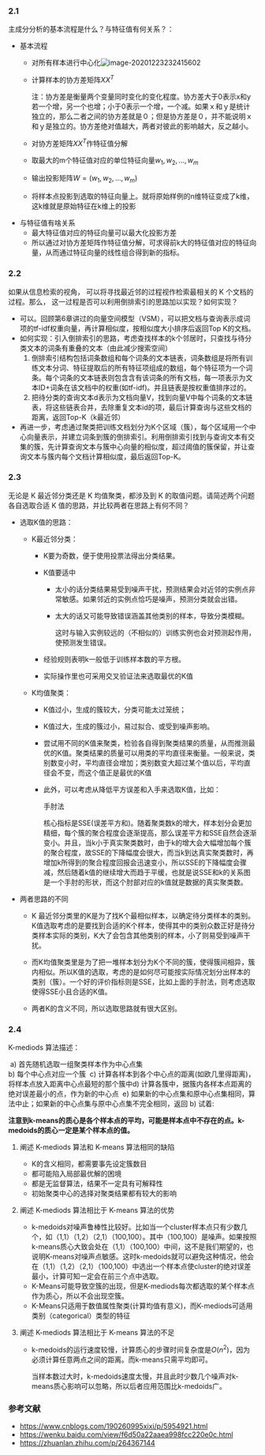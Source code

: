 ### 2.1 

主成分分析的基本流程是什么？与特征值有何关系？：  

* 基本流程
  * 对所有样本进行中心化![image-20201223232415602](D:\Typora\photos\image-20201223232415602.png)
  
  * 计算样本的协方差矩阵$XX^T$
  
    注：协方差是衡量两个变量同时变化的变化程度。协方差大于0表示x和y若一个增，另一个也增；小于0表示一个增，一个减。如果ｘ和ｙ是统计独立的，那么二者之间的协方差就是０；但是协方差是０，并不能说明ｘ和ｙ是独立的。协方差绝对值越大，两者对彼此的影响越大，反之越小。
  
  * 对协方差矩阵$XX^T$作特征值分解
  
  * 取最大的m个特征值对应的单位特征向量$w_1,w_2,...,w_m$
  
  * 输出投影矩阵$W=(w_1,w_2,...,w_m)$
  
  * 将样本点投影到选取的特征向量上。就将原始样例的n维特征变成了k维，这k维就是原始特征在k维上的投影
* 与特征值有啥关系
  * 最大特征值对应的特征向量可以最大化投影方差
  * 所以通过对协方差矩阵作特征值分解，可求得前k大的特征值对应的特征向量，从而通过特征向量的线性组合得到新的指标。

### 2.2 

如果从信息检索的视角， 可以将寻找最近邻的过程视作检索最相关的 K 个文档的过程。那么， 这一过程是否可以利用倒排索引的思路加以实现？如何实现？  

* 可以。回顾第6章讲过的向量空间模型（VSM），可以把文档与查询表示成词项的tf-idf权重向量，再计算相似度，按相似度大小排序后返回Top K的文档。
* 如何实现：引入倒排索引的思路，考虑查找样本的k个邻居时，只查找与待分类文本的词条有重叠的文本（由此减少搜索空间）
  1. 倒排索引结构包括词条数组和每个词条的文本链表，词条数组是将所有训练文本分词、特征提取后的所有特征项组成的数组，每个特征项为一个词条。每个词条的文本链表则包含含有该词条的所有文档，每一项表示为文本ID+词条在该文档中的权重(如tf-idf)。并且链表是按权重值排序过的。
  2. 把待分类的查询文本d表示为文档向量V，找到向量V中每个词条的文本链表，将这些链表合并，去除重复文本id的项，最后计算查询与这些文档的距离，返回Top-K（k最近邻）
* 再进一步，考虑通过聚类把训练文档划分为K个区域（簇），每个区域用一个中心向量表示，并建立词条到簇的倒排索引。利用倒排索引找到与查询文本有交集的簇，先计算查询文本与簇中心向量的相似度，超过阈值的簇保留，并让查询文本与簇内每个文档计算相似度，最后返回Top-K。



### 2.3 

无论是 K 最近邻分类还是 K 均值聚类，都涉及到 K 的取值问题。请简述两个问题各自选取合适 K 值的思路，并比较两者在思路上有何不同？  

* 选取K值的思路：

  * K最近邻分类：

    * K要为奇数，便于使用投票法得出分类结果。

    * K值要适中

      * 太小的话分类结果易受到噪声干扰，预测结果会对近邻的实例点非常敏感。如果邻近的实例点恰巧是噪声，预测分类就会出错。

      * 太大的话又可能导致错误涵盖其他类别的样本，导致分类模糊。

        这时与输入实例较远的（不相似的）训练实例也会对预测起作用，使预测发生错误。

    * 经验规则表明k一般低于训练样本数的平方根。

    * 实际操作里也可采用交叉验证法来选取最优的K值

  * K均值聚类：

    * K值过小，生成的簇较大，分类可能太过笼统；

    * K值过大，生成的簇过小，易过拟合、或受到噪声影响。
    
    * 尝试用不同的K值来聚类，检验各自得到聚类结果的质量，从而推测最优的K值。聚类结果的质量可以用类的平均直径来衡量。一般来说，类别数变小时，平均直径会增加；类别数变大超过某个值以后，平均直径会不变，而这个值正是最优的K值
    
    * 此外，可以考虑从降低平方误差和入手来选取K值，比如：
    
      手肘法
    
      核心指标是SSE(误差平方和)。随着聚类数k的增大，样本划分会更加精细，每个簇的聚合程度会逐渐提高，那么误差平方和SSE自然会逐渐变小。并且，当k小于真实聚类数时，由于k的增大会大幅增加每个簇的聚合程度，故SSE的下降幅度会很大，而当k到达真实聚类数时，再增加k所得到的聚合程度回报会迅速变小，所以SSE的下降幅度会骤减，然后随着k值的继续增大而趋于平缓，也就是说SSE和k的关系图是一个手肘的形状，而这个肘部对应的k值就是数据的真实聚类数。

* 两者思路的不同

  * K 最近邻分类里的K是为了找K个最相似样本，以确定待分类样本的类别。K值选取考虑的是要找到合适的K个样本，使得其中的类别众数正好是待分类样本实际的类别，K大了会包含其他类别的样本，小了则易受到噪声干扰。

  * 而K均值聚类里是为了把一堆样本划分为K个不同的簇，使得簇间相异，簇内相似。所以K值的选取，考虑的是如何尽可能按实际情况划分出样本的类别（簇）。一个好的评价指标则是SSE，比如上面的手肘法，则考虑选取使得SSE小且合适的K值。
  * 两者K的含义不同，所以选取思路就有很大区别。



### 2.4 

K-mediods 算法描述：

​	a) 首先随机选取一组聚类样本作为中心点集	
​	b) 每个中心点对应一个簇
​	c) 计算各样本到各个中心点的距离(如欧几里得距离)，将样本点放入距离中心点最短的那个簇中
​	d) 计算各簇中，据簇内各样本点距离的绝对误差最小的点，作为新的中心点
​	e) 如果新的中心点集和原中心点集相同，算法中止；如果新的中心点集与原中心点集不完全相同，返回 b)
试着:

**注意到k-means的质心是各个样本点的平均，可能是样本点中不存在的点。k-medoids的质心一定是某个样本点的值。**

1. 阐述 K-mediods 算法和 K-means 算法相同的缺陷
   * K的含义相同，都需要事先设定簇数目
   * 都可能陷入局部最优解的困境
   * 都是无监督算法，结果不一定具有可解释性
   * 初始聚类中心的选择对聚类结果都有较大的影响
2. 阐述 K-mediods 算法相比于 K-means 算法的优势
   * k-medoids对噪声鲁棒性比较好。比如当一个cluster样本点只有少数几个，如（1,1）（1,2）（2,1）（100,100）。其中（100,100）是噪声。如果按照k-means质心大致会处在（1,1）（100,100）中间，这不是我们期望的，也说明K-means对噪声点敏感。这时k-medoids就可以避免这种情况，他会在（1,1）（1,2）（2,1）（100,100）中选出一个样本点使cluster的绝对误差最小，计算可知一定会在前三个点中选取。
   * K-Means可能导致空簇的出现，但是K-mediods每次都选取的某个样本点作为质心，所以不会出现空簇。
   * K-Means只适用于数值属性聚类(计算均值有意义)，而K-mediods可适用类别（categorical）类型的特征
3. 阐述 K-mediods 算法相比于 K-means 算法的不足  
   
   * k-medoids的运行速度较慢，计算质心的步骤时间复杂度是$O(n^2)$，因为必须计算任意两点之间的距离。而k-means只需平均即可。
   
     当样本数过大时，k-medoids速度太慢，并且此时少数几个噪声对k-means质心影响可以忽略，所以后者应用范围比k-medoids广。
   
     







### 参考文献

* https://www.cnblogs.com/190260995xixi/p/5954921.html
* https://wenku.baidu.com/view/f6d50a22aaea998fcc220e0c.html
* https://zhuanlan.zhihu.com/p/264367144